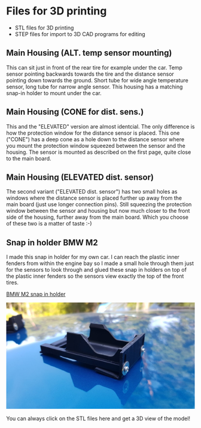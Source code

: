 # Files for 3D printing
- STL files for 3D printing
- STEP files for import to 3D CAD programs for editing

## Main Housing (ALT. temp sensor mounting)
This can sit just in front of the rear tire for example under the car. Temp sensor pointing backwards towards the tire and the distance sensor pointing down towards the ground. Short tube for wide angle temperature sensor, long tube for narrow angle sensor. This housing has a matching snap-in holder to mount under the car.

## Main Housing (CONE for dist. sens.)
This and the "ELEVATED" version are almost identcial. The only difference is how the protection window for the distance sensor is placed. This one ("CONE") has a deep cone as a hole down to the distance sensor where you mount the protection window squeezed between the sensor and the housing. The sensor is mounted as described on the first page, quite close to the main board.

## Main Housing (ELEVATED dist. sensor)
The second variant ("ELEVATED dist. sensor") has two small holes as windows where the distance sensor is placed further up away from the main board (just use longer connection pins). Still squeezing the protection window between the sensor and housing but now much closer to the front side of the housing, further away from the main board. Which you choose of these two is a matter of taste :-)
  
## Snap in holder BMW M2  
  
I made this snap in holder for my own car. I can reach the plastic inner fenders from within the engine bay so I made a small hole through them just for the sensors to look through and glued these snap in holders on top of the plastic inner fenders so the sensors view exactly the top of the front tires.  
  
<a href=printables/>BMW M2 snap in holder</a>
  
<img src=../images/bmw-inner-fender-snap-in-holder.jpg> 
  
  
    
    
You can always click on the STL files here and get a 3D view of the model!
